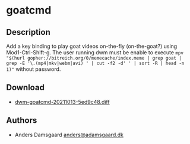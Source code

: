 goatcmd
=======

Description
-----------
Add a key binding to play goat videos on-the-fly (on-the-goat?) using
Mod1-Ctrl-Shift-g. The user running dwm must be enable to execute
`mpv "$(hurl gopher://bitreich.org/0/memecache/index.meme | grep goat | grep -E '\.(mp4|mkv|webm|avi) ' | cut -f2 -d' ' | sort -R | head -n 1)"`
without password.


Download
--------
* [dwm-goatcmd-20211013-5ed9c48.diff](dwm-goatcmd-20211013-5ed9c48.diff)

Authors
-------
* Anders Damsgaard <anders@adamsgaard.dk>
